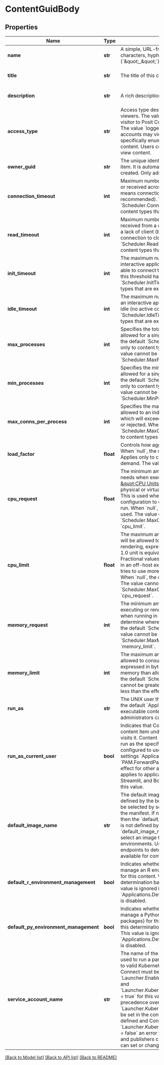 # ContentGuidBody

## Properties
Name | Type | Description | Notes
------------ | ------------- | ------------- | -------------
**name** | **str** | A simple, URL-friendly identifier. Allows alpha-numeric characters, hyphens (&#x60;\&quot;-\&quot;&#x60;), and underscores (&#x60;\&quot;_\&quot;&#x60;). | [optional] [default to '']
**title** | **str** | The title of this content. | [optional] [default to 'null']
**description** | **str** | A rich description of this content. | [optional] [default to '']
**access_type** | **str** | Access type describes how this content manages its viewers. The value &#x60;all&#x60; is the most permissive; any visitor to Posit Connect will be able to view this content. The value &#x60;logged_in&#x60; indicates that all Posit Connect accounts may view the content. The &#x60;acl&#x60; value lets specifically enumerated users and groups view the content. Users configured as collaborators may always view content. | [optional] [default to 'acl']
**owner_guid** | **str** | The unique identifier of the user who owns this content item. It is automatically assigned when the content is created. Only administrators can change this value. | [optional] 
**connection_timeout** | **int** | Maximum number of seconds allowed without data sent or received across a client connection. A value of &#x60;0&#x60; means connections will never time-out (not recommended). When &#x60;null&#x60;, the default &#x60;Scheduler.ConnectionTimeout&#x60; is used. Applies only to content types that are executed on demand. | [optional] 
**read_timeout** | **int** | Maximum number of seconds allowed without data received from a client connection. A value of &#x60;0&#x60; means a lack of client (browser) interaction never causes the connection to close. When &#x60;null&#x60;, the default &#x60;Scheduler.ReadTimeout&#x60; is used. Applies only to content types that are executed on demand. | [optional] 
**init_timeout** | **int** | The maximum number of seconds allowed for an interactive application to start. Posit Connect must be able to connect to a newly launched application before this threshold has elapsed. When &#x60;null&#x60;, the default &#x60;Scheduler.InitTimeout&#x60; is used. Applies only to content types that are executed on demand. | [optional] 
**idle_timeout** | **int** | The maximum number of seconds a worker process for an interactive application to remain alive after it goes idle (no active connections). When &#x60;null&#x60;, the default &#x60;Scheduler.IdleTimeout&#x60; is used. Applies only to content types that are executed on demand. | [optional] 
**max_processes** | **int** | Specifies the total number of concurrent processes allowed for a single interactive application. When &#x60;null&#x60;, the default &#x60;Scheduler.MaxProcesses&#x60; is used. Applies only to content types that are executed on demand.  The value cannot be greater than &#x60;Scheduler.MaxProcessesLimit&#x60;. | [optional] 
**min_processes** | **int** | Specifies the minimum number of concurrent processes allowed for a single interactive application. When &#x60;null&#x60;, the default &#x60;Scheduler.MinProcesses&#x60; is used. Applies only to content types that are executed on demand.  The value cannot be greater than &#x60;Scheduler.MinProcessesLimit&#x60;. | [optional] 
**max_conns_per_process** | **int** | Specifies the maximum number of client connections allowed to an individual process. Incoming connections which will exceed this limit are routed to a new process or rejected. When &#x60;null&#x60;, the default &#x60;Scheduler.MaxConnsPerProcess&#x60; is used. Applies only to content types that are executed on demand. | [optional] 
**load_factor** | **float** | Controls how aggressively new processes are spawned. When &#x60;null&#x60;, the default &#x60;Scheduler.LoadFactor&#x60; is used. Applies only to content types that are executed on demand.  The valid range is between 0.0 and 1.0. | [optional] 
**cpu_request** | **float** | The minimum amount of compute power this content needs when executing or rendering, expressed in [\&quot;CPU Units\&quot;](https://kubernetes.io/docs/concepts/configuration/manage-resources-containers/#meaning-of-cpu), where 1.0 unit is equivalent to 1 physical or virtual core. Fractional values are allowed. This is used when running in an off-host execution configuration to determine where the content should be run. When &#x60;null&#x60;, the default &#x60;Scheduler.CPURequest&#x60; is used.  The value cannot be greater than &#x60;Scheduler.MaxCPURequest&#x60;, or than the effective &#x60;cpu_limit&#x60;. | [optional] 
**cpu_limit** | **float** | The maximum amount of compute power this content will be allowed to consume when executing or rendering, expressed in [\&quot;CPU Units\&quot;](https://kubernetes.io/docs/concepts/configuration/manage-resources-containers/#meaning-of-cpu), where 1.0 unit is equivalent to 1 physical or virtual core. Fractional values are allowed. This is used when running in an off-host execution configuration. If the process tries to use more CPU than allowed, it will be throttled. When &#x60;null&#x60;, the default &#x60;Scheduler.CPULimit&#x60; is used.  The value cannot be greater than &#x60;Scheduler.MaxCPULimit&#x60;, or less than the effective &#x60;cpu_request&#x60;. | [optional] 
**memory_request** | **int** | The minimum amount of RAM this content needs when executing or rendering, expressed in bytes. This is used when running in an off-host execution configuration to determine where the content should be run. When &#x60;null&#x60;, the default &#x60;Scheduler.MemoryRequest&#x60; is used.  The value cannot be greater than &#x60;Scheduler.MaxMemoryRequest&#x60;, or than the effective &#x60;memory_limit&#x60;. | [optional] 
**memory_limit** | **int** | The maximum amount of RAM this content will be allowed to consume when executing or rendering, expressed in bytes. If the process tries to use more memory than allowed, it will be terminated. When &#x60;null&#x60;, the default &#x60;Scheduler.MemoryLimit&#x60; is used.  The value cannot be greater than &#x60;Scheduler.MaxMemoryLimit&#x60;, or less than the effective &#x60;memory_request&#x60;. | [optional] 
**run_as** | **str** | The UNIX user that executes this content. When &#x60;null&#x60;, the default &#x60;Applications.RunAs&#x60; is used. Applies only to executable content types - not &#x60;static&#x60;.  Only administrators can change this value. | [optional] [default to 'null']
**run_as_current_user** | **bool** | Indicates that Connect should run processes for this content item under the Unix account of the user who visits it. Content accessed anonymously will continue to run as the specified &#x60;run_as&#x60; user.  Connect must be configured to use PAM authentication with the server settings &#x60;Applications.RunAsCurrentUser &#x3D; true&#x60; and &#x60;PAM.ForwardPassword &#x3D; true&#x60;. This setting has no effect for other authentication types.  This setting only applies to application content types (Shiny, Dash, Streamlit, and Bokeh).  Only administrators can change this value. | [optional] [default to False]
**default_image_name** | **str** | The default image that will be used when none is defined by the bundle&#x27;s manifest. A specific image may be selected by setting the &#x60;environment.image&#x60; field in the manifest. If no image is selected by the manifest file, then the &#x60;default_image_name&#x60; is used. If a target image is not defined by the manifest, and no &#x60;default_image_name&#x60; is configured, then Connect will select an image from the list of configured execution environments.  Use the &#x60;/v1/environments&#x60; API endpoints to determine which environments are available for content execution. | [optional] 
**default_r_environment_management** | **bool** | Indicates whether or not Connect should create and manage an R environment (installing required packages) for this content. When &#x60;null&#x60;, Connect makes this determination based on the server configuration.  This value is ignored if the server setting &#x60;Applications.DefaultEnvironmentManagementSelection&#x60; is disabled. | [optional] [default to False]
**default_py_environment_management** | **bool** | Indicates whether or not Connect should create and manage a Python environment (installing required packages) for this content. When &#x60;null&#x60;, Connect makes this determination based on the server configuration.  This value is ignored if the server setting &#x60;Applications.DefaultEnvironmentManagementSelection&#x60; is disabled. | [optional] [default to False]
**service_account_name** | **str** | The name of the Kubernetes service account that is used to run a particular piece of content.  It must adhere to valid Kubernetes service account naming rules.  Connect must be configured to run with &#x60;Launcher.Enabled &#x3D; true&#x60;, &#x60;Launcher.Kubernetes &#x3D; true&#x60; and &#x60;Launcher.KubernetesContentServiceAccountSelection &#x3D; true&#x60;  for this value to be applied. It will have precedence over the &#x60;Launcher.KubernetesDefaultServiceAccount&#x60; that may be set in the configuration for Connect.  If this value is defined and Connect is configured with &#x60;Launcher.KubernetesContentServiceAccountSelection &#x3D; false&#x60; an error will be returned.  Only administrators and publishers can view this value. Only administrators can set or change this value. | [optional] [default to 'null']

[[Back to Model list]](../README.md#documentation-for-models) [[Back to API list]](../README.md#documentation-for-api-endpoints) [[Back to README]](../README.md)

